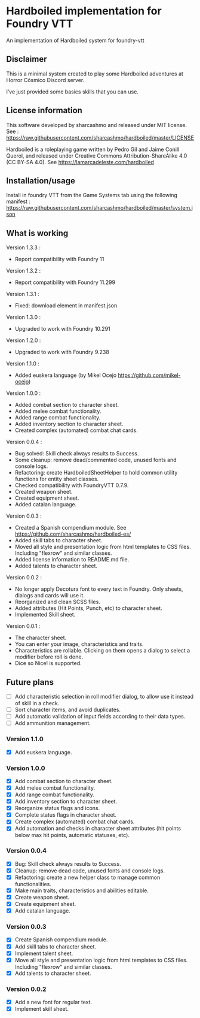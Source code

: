 # Hardboiled implementation for Foundry VTT

An implementation of Hardboiled system for foundry-vtt  

## Disclaimer

This is a minimal system created to play some Hardboiled adventures at Horror Cósmico Discord server.

I’ve just provided some basics skills that you can use.

## License information

This software developed by sharcashmo and released under MIT license. See :
<https://raw.githubusercontent.com/sharcashmo/hardboiled/master/LICENSE>

Hardboiled is a roleplaying game written by Pedro Gil and Jaime Conill Querol, and released
under Creative Commons Attribution-ShareAlike 4.0 (CC BY-SA 4.0). See
<https://lamarcadeleste.com/hardboiled>

## Installation/usage

Install in foundry VTT from the Game Systems tab using the following manifest :  
<https://raw.githubusercontent.com/sharcashmo/hardboiled/master/system.json>

## What is working

Version 1.3.3 :
* Report compatibility with Foundry 11
 
Version 1.3.2 :
* Report compatibility with Foundry 11.299

Version 1.3.1 :
* Fixed: download element in manifest.json

Version 1.3.0 :
* Upgraded to work with Foundry 10.291

Version 1.2.0 :
* Upgraded to work with Foundry 9.238

Version 1.1.0 :
* Added euskera language (by Mikel Ocejo <https://github.com/mikel-ocejo>)

Version 1.0.0 :

* Added combat section to character sheet.
* Added melee combat functionality.
* Added range combat functionality.
* Added inventory section to character sheet.
* Created complex (automated) combat chat cards.

Version 0.0.4 :

* Bug solved: Skill check always results to Success.
* Some cleanup: remove dead/commented code, unused fonts and console logs.
* Refactoring: create HardboiledSheetHelper to hold common utility functions for entity sheet classes.
* Checked compatibility with FoundryVTT 0.7.9.
* Created weapon sheet.
* Created equipment sheet.
* Added catalan language.

Version 0.0.3 :

* Created a Spanish compendium module. See <https://github.com/sharcashmo/hardboiled-es/>
* Added skill tabs to character sheet.
* Moved all style and presentation logic from html templates to CSS files. Including "flexrow" and similar classes.
* Added license information to README.md file.
* Added talents to character sheet.

Version 0.0.2 :  

* No longer apply Decotura font to every text in Foundry. Only sheets, dialogs and cards will use it.
* Reorganized and clean SCSS files.
* Added attributes (Hit Points, Punch, etc) to character sheet.
* Implemented Skill sheet.

Version 0.0.1 :

* The character sheet.  
* You can enter your image, characteristics and traits.
* Characteristics are rollable. Clicking on them opens a dialog to select a modifier before roll is done.
* Dice so Nice! is supported.

## Future plans

* [ ] Add characteristic selection in roll modifier dialog, to allow use it instead of skill in a check.
* [ ] Sort character items, and avoid duplicates.
* [ ] Add automatic validation of input fields according to their data types.
* [ ] Add ammunition management.

### Version 1.1.0

* [X] Add euskera language.

### Version 1.0.0

* [X] Add combat section to character sheet.
* [X] Add melee combat functionality.
* [X] Add range combat functionality.
* [X] Add inventory section to character sheet.
* [X] Reorganize status flags and icons.
* [X] Complete status flags in character sheet.
* [X] Create complex (automated) combat chat cards.
* [X] Add automation and checks in character sheet attributes (hit points below max hit points, automatic statuses, etc).

### Version 0.0.4

* [X] Bug: Skill check always results to Success.
* [X] Cleanup: remove dead code, unused fonts and console logs.
* [X] Refactoring: create a new helper class to manage common functionalities.
* [X] Make main traits, characteristics and abilities editable.
* [X] Create weapon sheet.
* [X] Create equipment sheet.
* [X] Add catalan language.

### Version 0.0.3

* [X] Create Spanish compendium module.
* [X] Add skill tabs to character sheet.
* [X] Implement talent sheet.
* [X] Move all style and presentation logic from html templates to CSS files. Including "flexrow" and similar classes.
* [X] Add talents to character sheet.

### Version 0.0.2

* [X] Add a new font for regular text.
* [X] Implement skill sheet.

